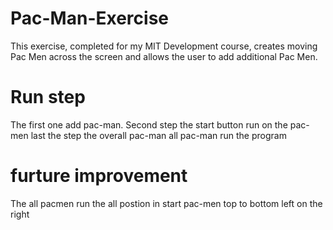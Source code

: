 # Pac-Man-Exercise
This exercise, completed for my MIT Development course, creates moving Pac Men across the screen and allows the user to add additional Pac Men.
# Run step
 The first one add pac-man.
 Second step the start button run on the pac-men
 last the step the overall pac-man all pac-man run the program
# furture improvement
The all pacmen run the all postion in start pac-men top to bottom left on the right
